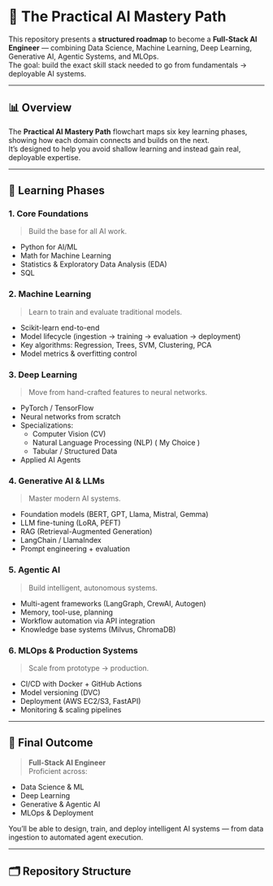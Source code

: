 # 🧠 The Practical AI Mastery Path

This repository presents a **structured roadmap** to become a **Full-Stack AI Engineer** — combining Data Science, Machine Learning, Deep Learning, Generative AI, Agentic Systems, and MLOps.  
The goal: build the exact skill stack needed to go from fundamentals → deployable AI systems.

---

## 📊 Overview

The **Practical AI Mastery Path** flowchart maps six key learning phases, showing how each domain connects and builds on the next.  
It’s designed to help you avoid shallow learning and instead gain real, deployable expertise.

---

## 🚀 Learning Phases

### **1. Core Foundations**
> Build the base for all AI work.
- Python for AI/ML  
- Math for Machine Learning  
- Statistics & Exploratory Data Analysis (EDA)  
- SQL

### **2. Machine Learning**
> Learn to train and evaluate traditional models.
- Scikit-learn end-to-end  
- Model lifecycle (ingestion → training → evaluation → deployment)  
- Key algorithms: Regression, Trees, SVM, Clustering, PCA  
- Model metrics & overfitting control  

### **3. Deep Learning**
> Move from hand-crafted features to neural networks.
- PyTorch / TensorFlow  
- Neural networks from scratch  
- Specializations:
  - Computer Vision (CV)
  - Natural Language Processing (NLP)  ( My Choice )
  - Tabular / Structured Data  
- Applied AI Agents  

### **4. Generative AI & LLMs**
> Master modern AI systems.
- Foundation models (BERT, GPT, Llama, Mistral, Gemma)  
- LLM fine-tuning (LoRA, PEFT)  
- RAG (Retrieval-Augmented Generation)  
- LangChain / LlamaIndex  
- Prompt engineering + evaluation  

### **5. Agentic AI**
> Build intelligent, autonomous systems.
- Multi-agent frameworks (LangGraph, CrewAI, Autogen)  
- Memory, tool-use, planning  
- Workflow automation via API integration  
- Knowledge base systems (Milvus, ChromaDB)  

### **6. MLOps & Production Systems**
> Scale from prototype → production.
- CI/CD with Docker + GitHub Actions  
- Model versioning (DVC)  
- Deployment (AWS EC2/S3, FastAPI)  
- Monitoring & scaling pipelines  

---

## 🏁 Final Outcome

> **Full-Stack AI Engineer**  
> Proficient across:
- Data Science & ML  
- Deep Learning  
- Generative & Agentic AI  
- MLOps & Deployment  

You’ll be able to design, train, and deploy intelligent AI systems — from data ingestion to automated agent execution.

---

## 🗂️ Repository Structure

